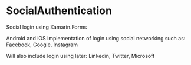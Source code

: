 # SocialAuthentication
Social login using Xamarin.Forms

Android and iOS implementation of login using social networking such as: 
Facebook,
Google,
Instagram

Will also include login using later:
Linkedin,
Twitter,
Microsoft

